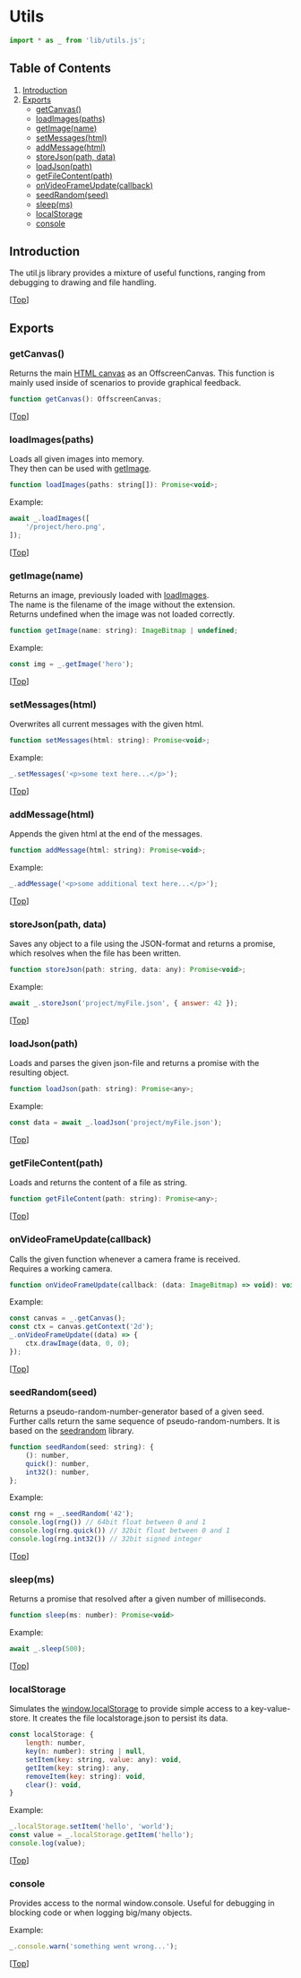 # Utils

```javascript
import * as _ from 'lib/utils.js';
```

## Table of Contents
1. [Introduction](#introduction)
2. [Exports](#exports)
    - [getCanvas()](#getcanvas)
    - [loadImages(paths)](#loadimagespaths)
    - [getImage(name)](#getimagename)
    - [setMessages(html)](#setmessageshtml)
    - [addMessage(html)](#addmessagehtml)
    - [storeJson(path, data)](#storejsonpath-data)
    - [loadJson(path)](#loadjsonpath)
    - [getFileContent(path)](#getfilecontentpath)
    - [onVideoFrameUpdate(callback)](#onvideoframeupdatecallback)
    - [seedRandom(seed)](#seedrandomseed)
    - [sleep(ms)](#sleepms)
    - [localStorage](#localstorage)
    - [console](#console)


## Introduction
The util.js library provides a mixture of useful functions, ranging from debugging to drawing and file handling.

[[Top](#utils)]



## Exports


### getCanvas()
Returns the main [HTML canvas](https://www.w3schools.com/html/html5_canvas.asp) as an OffscreenCanvas. This function is mainly used inside of scenarios to provide graphical feedback.
```javascript
function getCanvas(): OffscreenCanvas;
```
[[Top](#utils)]


### loadImages(paths)
Loads all given images into memory.  
They then can be used with [getImage](#getimagename).
```javascript
function loadImages(paths: string[]): Promise<void>;
```
Example:
```javascript
await _.loadImages([
    '/project/hero.png',
]);
```
[[Top](#utils)]


### getImage(name)
Returns an image, previously loaded with [loadImages](#loadimagespaths).  
The name is the filename of the image without the extension.  
Returns undefined when the image was not loaded correctly.
```javascript
function getImage(name: string): ImageBitmap | undefined;
```
Example:
```javascript
const img = _.getImage('hero');
```
[[Top](#utils)]


### setMessages(html)
Overwrites all current messages with the given html.
```javascript
function setMessages(html: string): Promise<void>;
```
Example:
```javascript
_.setMessages('<p>some text here...</p>');
```
[[Top](#utils)]


### addMessage(html)
Appends the given html at the end of the messages.
```javascript
function addMessage(html: string): Promise<void>;
```
Example:
```javascript
_.addMessage('<p>some additional text here...</p>');
```
[[Top](#utils)]


### storeJson(path, data)
Saves any object to a file using the JSON-format and returns a promise, which resolves when the file has been written.
```javascript
function storeJson(path: string, data: any): Promise<void>;
```
Example:
```javascript
await _.storeJson('project/myFile.json', { answer: 42 });
```
[[Top](#utils)]


### loadJson(path)
Loads and parses the given json-file and returns a promise with the resulting object.
```javascript
function loadJson(path: string): Promise<any>;
```
Example:
```javascript
const data = await _.loadJson('project/myFile.json');
```
[[Top](#utils)]


### getFileContent(path)
Loads and returns the content of a file as string.
```javascript
function getFileContent(path: string): Promise<any>;
```
[[Top](#utils)]


### onVideoFrameUpdate(callback)
Calls the given function whenever a camera frame is received.  
Requires a working camera.
```javascript
function onVideoFrameUpdate(callback: (data: ImageBitmap) => void): void;
```
Example:
```javascript
const canvas = _.getCanvas();
const ctx = canvas.getContext('2d');
_.onVideoFrameUpdate((data) => {
    ctx.drawImage(data, 0, 0);
});
```
[[Top](#utils)]


### seedRandom(seed)
Returns a pseudo-random-number-generator based of a given seed. Further calls return the same sequence of pseudo-random-numbers. It is based on the [seedrandom](https://github.com/davidbau/seedrandom) library.
```javascript
function seedRandom(seed: string): {
    (): number,
    quick(): number,
    int32(): number,
};
```
Example:
```javascript
const rng = _.seedRandom('42');
console.log(rng()) // 64bit float between 0 and 1
console.log(rng.quick()) // 32bit float between 0 and 1
console.log(rng.int32()) // 32bit signed integer
```
[[Top](#utils)]


### sleep(ms)
Returns a promise that resolved after a given number of milliseconds.  
```javascript
function sleep(ms: number): Promise<void>
```
Example:
```javascript
await _.sleep(500);
```
[[Top](#utils)]


### localStorage
Simulates the [window.localStorage](https://developer.mozilla.org/en-US/docs/Web/API/Window/localStorage) to provide simple access to a key-value-store.
It creates the file localstorage.json to persist its data.
```javascript
const localStorage: {
    length: number,
    key(n: number): string | null,
    setItem(key: string, value: any): void,
    getItem(key: string): any,
    removeItem(key: string): void,
    clear(): void,
}
```
Example:
```javascript
_.localStorage.setItem('hello', 'world');
const value = _.localStorage.getItem('hello');
console.log(value);
```
[[Top](#utils)]


### console
Provides access to the normal window.console. Useful for debugging in blocking code or when logging big/many objects.  

Example:
```javascript
_.console.warn('something went wrong...');
```
[[Top](#utils)]